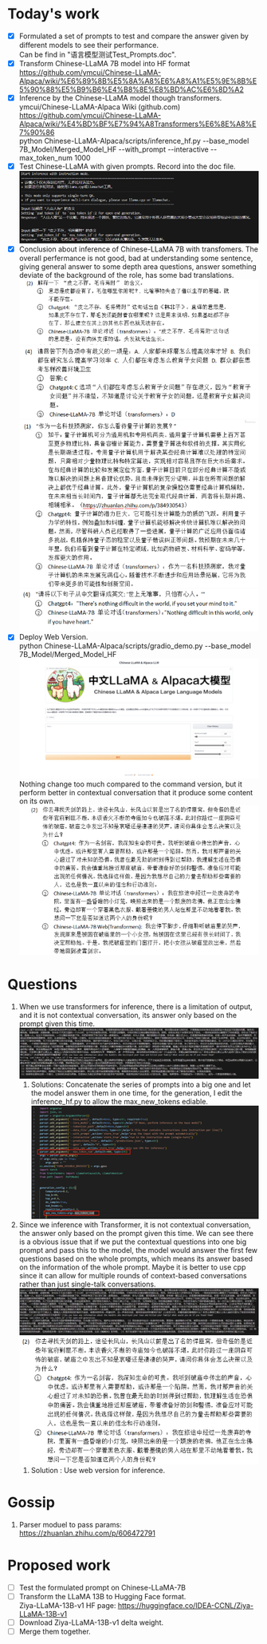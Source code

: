 # Today's work
- [x] Formulated a set of prompts to test and compare the answer given by different models to see their performance.  
Can be find in "语言模型测试Test_Prompts.doc".
- [x] Transform Chinese-LLaMA 7B model into HF format   
https://github.com/ymcui/Chinese-LLaMA-Alpaca/wiki/%E6%89%8B%E5%8A%A8%E6%A8%A1%E5%9E%8B%E5%90%88%E5%B9%B6%E4%B8%8E%E8%BD%AC%E6%8D%A2  
- [x] Inference by the Chinese-LLaMA model though transformers.  
ymcui/Chinese-LLaMA-Alpaca Wiki (github.com) https://github.com/ymcui/Chinese-LLaMA-Alpaca/wiki/%E4%BD%BF%E7%94%A8Transformers%E6%8E%A8%E7%90%86  
python Chinese-LLaMA-Alpaca/scripts/inference_hf.py     --base_model 7B_Model/Merged_Model_HF     --with_prompt     --interactive     --max_token_num 1000  
- [x] Test Chinese-LLaMA with given prompts. Record into the doc file.  
![Test](Screenshots/2023-06-06-pic1.jpg)  
- [x] Conclusion about inference of Chinese-LLaMA 7B with transfomers.
The overall perfermance is not good, bad at understanding some sentence,  giving general answer to some depth area questions, answer something deviate of the background of the role, has some bad translations.
![Understanding](Screenshots/2023-06-06-pic5.jpg)  
![Understanding](Screenshots/2023-06-06-pic6.jpg)  
![Depth](Screenshots/2023-06-06-pic7.jpg)  
![Translation](Screenshots/2023-06-06-pic9.jpg)  
- [x] Deploy Web Version.  
python Chinese-LLaMA-Alpaca/scripts/gradio_demo.py --base_model 7B_Model/Merged_Model_HF   
![Web Version](Screenshots/2023-06-06-pic10.jpg)
Nothing change too much compared to the command version, but it perform better in contextual conversation that it produce some content on its own.  
![Web Version RolePlay](Screenshots/2023-06-06-pic11.jpg)

# Questions
1. When we use transformers for inference, there is a limitation of output, and it is not contextual conversation, its answer only based on the prompt given this time.  
![No Enough Output](Screenshots/2023-06-06-pic2.jpg)    
    1. Solutions: Concatenate the series of prompts into a big one and let the model answer them in one time, for the generation, I edit the inference_hf.py to allow the max_new_tokens ediable.  
![Code edit](Screenshots/2023-06-06-pic3.jpg)   
2. Since we inference with Transformer, it is not contextual conversation, the answer only based on the prompt given this time. We can see there is a obvious issue that if we put the contextual questions into one big prompt and pass this to the model, the model would answer the first few questions based on the whole prompts, which means its answer based on the information of the whole prompt.  Maybe it is better to use cpp since it can allow for multiple rounds of context-based conversations rather than just single-talk conversations.  
![Prolbem2](Screenshots/2023-06-06-pic4.jpg)   
![Problem2](Screenshots/2023-06-06-pic8.jpg)   
    1. Solution : Use web version for inference.
# Gossip
1. Parser moduel to pass params: https://zhuanlan.zhihu.com/p/606472791  

# Proposed work
- [ ] Test the formulated prompt on Chinese-LLaMA-7B  
- [ ] Transform the LLaMA 13B to Hugging Face format.  
Ziya-LLaMA-13B-v1 HF page: https://huggingface.co/IDEA-CCNL/Ziya-LLaMA-13B-v1  
- [ ] Download Ziya-LLaMA-13B-v1 delta weight.  
- [ ] Merge them together.  
